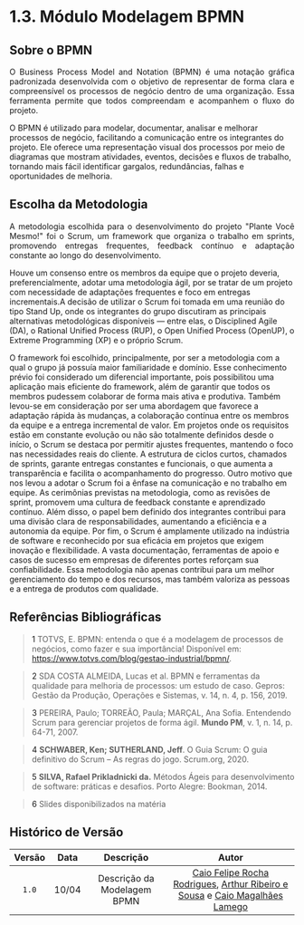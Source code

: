 # 1.3. Módulo Modelagem BPMN

## Sobre o BPMN
<p style="text-align:justify">
O Business Process Model and Notation (BPMN) é uma notação gráfica padronizada desenvolvida com o objetivo de representar de forma clara e compreensível os processos de negócio dentro de uma organização. Essa ferramenta permite que todos compreendam e acompanhem o fluxo do projeto.

O BPMN é utilizado para modelar, documentar, analisar e melhorar processos de negócio, facilitando a comunicação entre os integrantes do projeto. Ele oferece uma representação visual dos processos por meio de diagramas que mostram atividades, eventos, decisões e fluxos de trabalho, tornando mais fácil identificar gargalos, redundâncias, falhas e oportunidades de melhoria.
</p>

## Escolha da Metodologia

<p style="text-align:justify">
A metodologia escolhida para o desenvolvimento do projeto "Plante Você Mesmo!" foi o Scrum, um framework que organiza o trabalho em sprints, promovendo entregas frequentes, feedback contínuo e adaptação constante ao longo do desenvolvimento.

Houve um consenso entre os membros da equipe que o projeto deveria, preferencialmente, adotar uma metodologia ágil, por se tratar de um projeto com necessidade de adaptações frequentes e foco em entregas incrementais.A decisão de utilizar o Scrum foi tomada em uma reunião do tipo Stand Up, onde os integrantes do grupo discutiram as principais alternativas metodológicas disponíveis — entre elas, o Disciplined Agile (DA), o Rational Unified Process (RUP), o Open Unified Process (OpenUP), o Extreme Programming (XP) e o próprio Scrum. 

O framework foi escolhido, principalmente, por ser a metodologia com a qual o grupo já possuía maior familiaridade e domínio. Esse conhecimento prévio foi considerado um diferencial importante, pois possibilitou uma aplicação mais eficiente do framework, além de garantir que todos os membros pudessem colaborar de forma mais ativa e produtiva. Também levou-se em consideração por ser uma abordagem que favorece a adaptação rápida às mudanças, a colaboração contínua entre os membros da equipe e a entrega incremental de valor. Em projetos onde os requisitos estão em constante evolução ou não são totalmente definidos desde o início, o Scrum se destaca por permitir ajustes frequentes, mantendo o foco nas necessidades reais do cliente. A estrutura de ciclos curtos, chamados de sprints, garante entregas constantes e funcionais, o que aumenta a transparência e facilita o acompanhamento do progresso.
Outro motivo que nos levou a adotar o Scrum foi a ênfase na comunicação e no trabalho em equipe. As cerimônias previstas na metodologia, como as revisões de sprint, promovem uma cultura de feedback constante e aprendizado contínuo. Além disso, o papel bem definido dos integrantes contribui para uma divisão clara de responsabilidades, aumentando a eficiência e a autonomia da equipe.
Por fim, o Scrum é amplamente utilizado na indústria de software e reconhecido por sua eficácia em projetos que exigem inovação e flexibilidade. A vasta documentação, ferramentas de apoio e casos de sucesso em empresas de diferentes portes reforçam sua confiabilidade. Essa metodologia não apenas contribui para um melhor gerenciamento do tempo e dos recursos, mas também valoriza as pessoas e a entrega de produtos com qualidade.
</p>

## Referências Bibliográficas

> <a id = "um">1</a> TOTVS, E. BPMN: entenda o que é a modelagem de processos de negócios, como fazer e sua importância! Disponível em: <https://www.totvs.com/blog/gestao-industrial/bpmn/>.

> <a id = "dois">2</a> SDA COSTA ALMEIDA, Lucas et al. BPMN e ferramentas da qualidade para melhoria de processos: um estudo de caso. Gepros: Gestão da Produção, Operações e Sistemas, v. 14, n. 4, p. 156, 2019.

> <a id = "tres">3</a> PEREIRA, Paulo; TORREÃO, Paula; MARÇAL, Ana Sofia. Entendendo Scrum para gerenciar projetos de forma ágil. **Mundo PM**, v. 1, n. 14, p. 64-71, 2007.

> <a id = "quato">4</a> **SCHWABER, Ken; SUTHERLAND, Jeff**. O Guia Scrum: O guia definitivo do Scrum – As regras do jogo. Scrum.org, 2020.

> <a id = "cinco">5</a> **SILVA, Rafael Prikladnicki da.** Métodos Ágeis para desenvolvimento de software: práticas e desafios. Porto Alegre: Bookman, 2014.

> <a id = "seis">6</a> Slides disponibilizados na matéria

## Histórico de Versão

| Versão | Data | Descrição | Autor |
| :----: | :--: | :-------: | :---: |
| `1.0`| 10/04 | Descrição da Modelagem BPMN | [Caio Felipe Rocha Rodrigues](https://github.com/caio-felipee), [Arthur Ribeiro e Sousa](https://github.com/artrsousa1) e [Caio Magalhães Lamego](https://github.com/caiolamego) |

